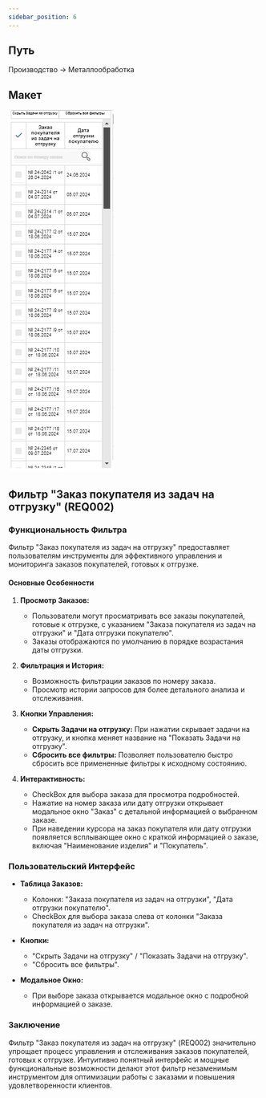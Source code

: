```yaml
---
sidebar_position: 6
---
```


## Путь
Производство -> Металлообработка

## Макет
![Пример фильтра](/img/chrome_0Itmky28Dz.png)


## Фильтр "Заказ покупателя из задач на отгрузку" (REQ002)

### Функциональность Фильтра

Фильтр "Заказ покупателя из задач на отгрузку" предоставляет пользователям инструменты для эффективного управления и мониторинга заказов покупателей, готовых к отгрузке.

#### Основные Особенности

1. **Просмотр Заказов:**
   - Пользователи могут просматривать все заказы покупателей, готовые к отгрузке, с указанием "Заказа покупателя из задач на отгрузки" и "Дата отгрузки покупателю".
   - Заказы отображаются по умолчанию в порядке возрастания даты отгрузки.

2. **Фильтрация и История:**
   - Возможность фильтрации заказов по номеру заказа.
   - Просмотр истории запросов для более детального анализа и отслеживания.

3. **Кнопки Управления:**
   - **Скрыть Задачи на отгрузку:** При нажатии скрывает задачи на отгрузку, и кнопка меняет название на "Показать Задачи на отгрузку".
   - **Сбросить все фильтры:** Позволяет пользователю быстро сбросить все примененные фильтры к исходному состоянию.

4. **Интерактивность:**
   - CheckBox для выбора заказа для просмотра подробностей.
   - Нажатие на номер заказа или дату отгрузки открывает модальное окно "Заказ" с детальной информацией о выбранном заказе.
   - При наведении курсора на заказ покупателя или дату отгрузки появляется всплывающее окно с краткой информацией о заказе, включая "Наименование изделия" и "Покупатель".

### Пользовательский Интерфейс

- **Таблица Заказов:**
  - Колонки: "Заказа покупателя из задач на отгрузки", "Дата отгрузки покупателю".
  - CheckBox для выбора заказа слева от колонки "Заказа покупателя из задач на отгрузки".

- **Кнопки:**
  - "Скрыть Задачи на отгрузку" / "Показать Задачи на отгрузку".
  - "Сбросить все фильтры".

- **Модальное Окно:**
  - При выборе заказа открывается модальное окно с подробной информацией о заказе.

### Заключение

Фильтр "Заказ покупателя из задач на отгрузку" (REQ002) значительно упрощает процесс управления и отслеживания заказов покупателей, готовых к отгрузке. Интуитивно понятный интерфейс и мощные функциональные возможности делают этот фильтр незаменимым инструментом для оптимизации работы с заказами и повышения удовлетворенности клиентов.